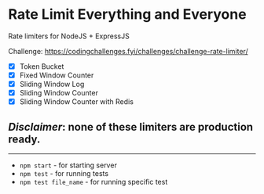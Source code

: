 # Rate Limit Everything and Everyone

Rate limiters for NodeJS + ExpressJS

Challenge: https://codingchallenges.fyi/challenges/challenge-rate-limiter/

- [x] Token Bucket
- [x] Fixed Window Counter
- [x] Sliding Window Log
- [x] Sliding Window Counter
- [x] Sliding Window Counter with Redis

## _Disclaimer_: none of these limiters are production ready.

---

- `npm start` - for starting server
- `npm test` - for running tests
- `npm test file_name` - for running specific test
